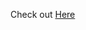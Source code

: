 <p>Check out <a href="https://gichul0317.github.io/html-css-javascript-coursera/module2-solution/" target="_blank" alt="solution">Here</a></p>
